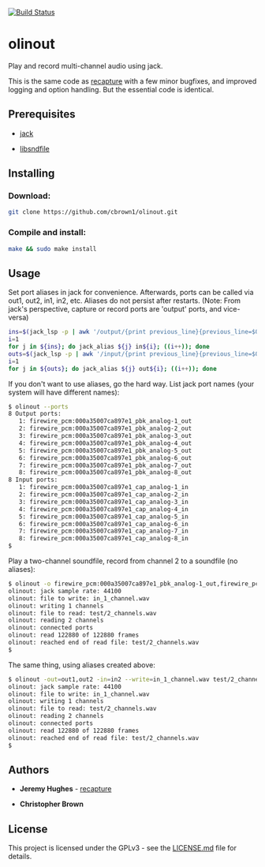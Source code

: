 [![Build Status](https://travis-ci.org/cbrown1/olinout.svg?branch=master)](https://travis-ci.org/cbrown1/olinout)

# olinout

Play and record multi-channel audio using jack.

This is the same code as [recapture](https://gist.github.com/jedahu/5028736#file-multichannel-play-record-jack-md) with a few minor bugfixes, and improved logging and option handling. But the essential code is identical.

## Prerequisites

- [jack](http://jackaudio.org/)

- [libsndfile](http://www.mega-nerd.com/libsndfile/)

## Installing

### Download:

```bash
git clone https://github.com/cbrown1/olinout.git
```

### Compile and install:

```bash
make && sudo make install
```

## Usage

Set port aliases in jack for convenience. Afterwards, ports can be called via out1, out2, in1, in2, etc. Aliases do not persist after restarts. (Note: From jack's perspective, capture or record ports are 'output' ports, and vice-versa)

```bash
ins=$(jack_lsp -p | awk '/output/{print previous_line}{previous_line=$0}')
i=1
for j in ${ins}; do jack_alias ${j} in${i}; ((i++)); done
outs=$(jack_lsp -p | awk '/input/{print previous_line}{previous_line=$0}')
i=1
for j in ${outs}; do jack_alias ${j} out${i}; ((i++)); done
```

If you don't want to use aliases, go the hard way. List jack port names (your system will have different names):

```bash
$ olinout --ports
8 Output ports:
   1: firewire_pcm:000a35007ca897e1_pbk_analog-1_out
   2: firewire_pcm:000a35007ca897e1_pbk_analog-2_out
   3: firewire_pcm:000a35007ca897e1_pbk_analog-3_out
   4: firewire_pcm:000a35007ca897e1_pbk_analog-4_out
   5: firewire_pcm:000a35007ca897e1_pbk_analog-5_out
   6: firewire_pcm:000a35007ca897e1_pbk_analog-6_out
   7: firewire_pcm:000a35007ca897e1_pbk_analog-7_out
   8: firewire_pcm:000a35007ca897e1_pbk_analog-8_out
8 Input ports:
   1: firewire_pcm:000a35007ca897e1_cap_analog-1_in
   2: firewire_pcm:000a35007ca897e1_cap_analog-2_in
   3: firewire_pcm:000a35007ca897e1_cap_analog-3_in
   4: firewire_pcm:000a35007ca897e1_cap_analog-4_in
   5: firewire_pcm:000a35007ca897e1_cap_analog-5_in
   6: firewire_pcm:000a35007ca897e1_cap_analog-6_in
   7: firewire_pcm:000a35007ca897e1_cap_analog-7_in
   8: firewire_pcm:000a35007ca897e1_cap_analog-8_in
$ 
```
Play a two-channel soundfile, record from channel 2 to a soundfile (no aliases):

```bash
$ olinout -o firewire_pcm:000a35007ca897e1_pbk_analog-1_out,firewire_pcm:000a35007ca897e1_pbk_analog-1_out -i firewire_pcm:000a35007ca897e1_cap_analog-2_in --write in_1_channel.wav test/2_channels.wav
olinout: jack sample rate: 44100
olinout: file to write: in_1_channel.wav
olinout: writing 1 channels
olinout: file to read: test/2_channels.wav
olinout: reading 2 channels
olinout: connected ports
olinout: read 122880 of 122880 frames
olinout: reached end of read file: test/2_channels.wav
$ 
```
The same thing, using aliases created above:

```bash
$ olinout -out=out1,out2 -in=in2 --write=in_1_channel.wav test/2_channels.wav
olinout: jack sample rate: 44100
olinout: file to write: in_1_channel.wav
olinout: writing 1 channels
olinout: file to read: test/2_channels.wav
olinout: reading 2 channels
olinout: connected ports
olinout: read 122880 of 122880 frames
olinout: reached end of read file: test/2_channels.wav
$ 
```

## Authors

- **Jeremy Hughes** - [recapture](https://gist.github.com/jedahu/5028736#file-multichannel-play-record-jack-md)

- **Christopher Brown**

## License

This project is licensed under the GPLv3 - see the [LICENSE.md](LICENSE.md) file for details.
